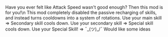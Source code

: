 Have you ever felt like Attack Speed wasn't good enough? Then this mod is for you!\\n
This mod completely disabled the passive recharging of skills, and instead turns cooldowns into a system of rotations.
Use your main skill => Secondary skill cools down. Use your secondary skill => Special skill cools down. Use your Special Skill! => ¯\_(ツ)_/¯ Would like some ideas